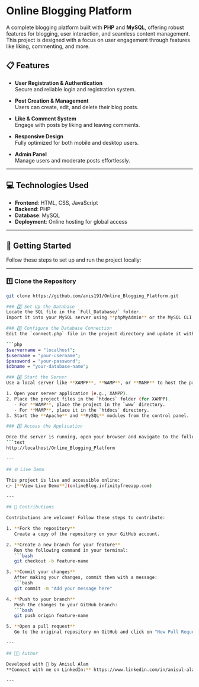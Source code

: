 # Online Blogging Platform

A complete blogging platform built with **PHP** and **MySQL**, offering robust features for blogging, user interaction, and seamless content management. This project is designed with a focus on user engagement through features like liking, commenting, and more.

## 📋 Features

- **User Registration & Authentication**  
  Secure and reliable login and registration system.
  
- **Post Creation & Management**  
  Users can create, edit, and delete their blog posts.
  
- **Like & Comment System**  
  Engage with posts by liking and leaving comments.
  
- **Responsive Design**  
  Fully optimized for both mobile and desktop users.
  
- **Admin Panel**  
  Manage users and moderate posts effortlessly.

---

## 💻 Technologies Used

- **Frontend**: HTML, CSS, JavaScript  
- **Backend**: PHP  
- **Database**: MySQL  
- **Deployment**: Online hosting for global access

---

## 🚀 Getting Started

Follow these steps to set up and run the project locally:

---

### 1️⃣ Clone the Repository

```bash
git clone https://github.com/anis191/Online_Blogging_Platform.git

### 2️⃣ Set Up the Database
Locate the SQL file in the `Full_Database/` folder.  
Import it into your MySQL server using **phpMyAdmin** or the MySQL CLI.

### 3️⃣ Configure the Database Connection
Edit the `connect.php` file in the project directory and update it with your database credentials:

```php
$servername = "localhost";
$username = "your-username";
$password = "your-password";
$dbname = "your-database-name";

### 4️⃣ Start the Server
Use a local server like **XAMPP**, **WAMP**, or **MAMP** to host the project files.  

1. Open your server application (e.g., XAMPP).  
2. Place the project files in the `htdocs` folder (for XAMPP).  
   - For **WAMP**, place the project in the `www` directory.  
   - For **MAMP**, place it in the `htdocs` directory.  
3. Start the **Apache** and **MySQL** modules from the control panel.  

### 5️⃣ Access the Application

Once the server is running, open your browser and navigate to the following URL:  
```text
http://localhost/Online_Blogging_Platform

---

## 🌐 Live Demo

This project is live and accessible online:  
👉 [**View Live Demo**](onlineBlog.infinityfreeapp.com)

---

## 🤝 Contributions

Contributions are welcome! Follow these steps to contribute:

1. **Fork the repository**  
   Create a copy of the repository on your GitHub account.

2. **Create a new branch for your feature**  
   Run the following command in your terminal:
   ```bash
   git checkout -b feature-name

3. **Commit your changes**  
   After making your changes, commit them with a message:
   ```bash
   git commit -m "Add your message here"

4. **Push to your branch**  
   Push the changes to your GitHub branch:
   ```bash
   git push origin feature-name

5. **Open a pull request**  
   Go to the original repository on GitHub and click on "New Pull Request."

---

## 🧑‍💻 Author

Developed with 💙 by Anisul Alam
**Connect with me on LinkedIn:** https://www.linkedin.com/in/anisul-alam-a330042a9/

---